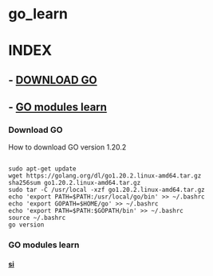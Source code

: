 # go_learn

# INDEX

## - [DOWNLOAD GO](#download-go-1)

## - [GO modules learn](#go-modules-learn-1)

### Download GO

How to download GO version 1.20.2

```shell

sudo apt-get update
wget https://golang.org/dl/go1.20.2.linux-amd64.tar.gz
sha256sum go1.20.2.linux-amd64.tar.gz
sudo tar -C /usr/local -xzf go1.20.2.linux-amd64.tar.gz
echo 'export PATH=$PATH:/usr/local/go/bin' >> ~/.bashrc
echo 'export GOPATH=$HOME/go' >> ~/.bashrc
echo 'export PATH=$PATH:$GOPATH/bin' >> ~/.bashrc
source ~/.bashrc
go version

```

### GO modules learn

#### [si](#https://github.com/arnaualbert/go_learn/blob/main/go_modules_learn/go_modules_learn.md)